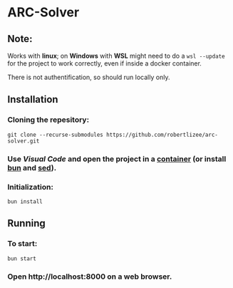 # ARC-Solver

## Note:
Works with **linux**; on **Windows** with **WSL** might need to do a `wsl --update` for the project to work correctly, even if inside a docker container.

There is not authentification, so should run locally only.

## Installation
### Cloning the repesitory:
`git clone --recurse-submodules https://github.com/robertlizee/arc-solver.git`
### Use *Visual Code* and open the project in a [container](https://code.visualstudio.com/docs/devcontainers/containers) (or install [bun](https://bun.sh/) and [sed](https://www.gnu.org/software/sed/manual/sed.html)).
### Initialization:
`bun install`

## Running
### To start:
`bun start`
### Open http://localhost:8000 on a web browser.
